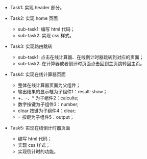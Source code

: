 - Task1: 实现 header 部分。

- Task2: 实现 home 页面
  - sub-task1: 编写 html 代码；
  - sub-task2: 实现 css 样式。

- Task3: 实现路由跳转
  - sub-task1: 点击在线计算器、在线倒计时器跳转到对应的页面；
  - sub-task2: 在计算器或者倒计时页面点击回到主页跳转回主页。

- Task4: 实现在线计算器页面
  - 整体在线计算器页面为父组件；
  - 输出结果的显示框为子组件1：result-show；
  - +、-、* 为子组件2：calculte;
  - 数字按键为子组件3：number;
  - clear 按键为子组件4：clear;
  - = 按键为子组件5：output；

- Task5: 实现在线倒计时器页面
  - 编写 html 代码；
  - 实现 css 样式；
  - 实现倒计时的功能。